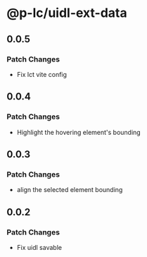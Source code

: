 # @p-lc/uidl-ext-data

## 0.0.5

### Patch Changes

- Fix lct vite config

## 0.0.4

### Patch Changes

- Highlight the hovering element's bounding

## 0.0.3

### Patch Changes

- align the selected element bounding

## 0.0.2

### Patch Changes

- Fix uidl savable
